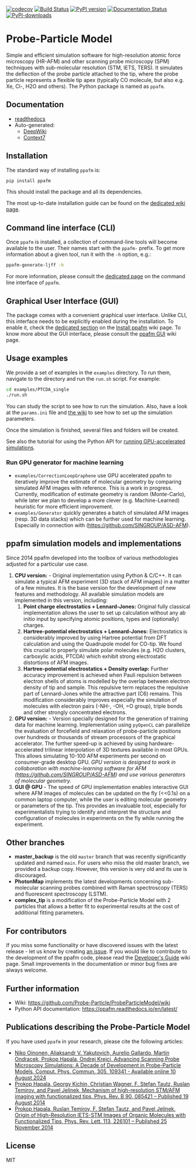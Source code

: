 [![codecov](https://codecov.io/gh/Probe-Particle/ppafm/graph/badge.svg?token=bsFIxZhLJd)](https://codecov.io/gh/Probe-Particle/ppafm)
[![Build Status](https://github.com/Probe-Particle/ppafm/actions/workflows/ci.yml/badge.svg)](https://github.com/Probe-Particle/ppafm/actions)
[![PyPI version](https://badge.fury.io/py/ppafm.svg)](https://badge.fury.io/py/ppafm)
[![Documentation Status](https://readthedocs.org/projects/ppafm/badge/?version=latest)](https://ppafm.readthedocs.io/en/latest/?badge=latest)
[![PyPI-downloads](https://img.shields.io/pypi/dm/ppafm.svg?style=flat)](https://pypistats.org/packages/ppafm)

# Probe-Particle Model

Simple and efficient simulation software for high-resolution atomic force microscopy (HR-AFM) and other scanning probe microscopy (SPM) techniques with sub-molecular resolution (STM, IETS, TERS).
It simulates the deflection of the probe particle attached to the tip, where the probe particle represents a flexible tip apex (typically CO molecule, but also e.g. Xe, Cl-, H2O and others).
The Python package is named as `ppafm`.

## Documentation

* [readthedocs](https://ppafm.readthedocs.io/en/latest/?badge=latest)
* Auto-generated:
   * [DeepWiki](https://deepwiki.com/Probe-Particle/ppafm)
   * [Context7](https://context7.com/probe-particle/ppafm/llms.txt)

## Installation

The standard way of installing `ppafm` is:

```bash
pip install ppafm
```

This should install the package and all its dependencies.

The most up-to-date installation guide can be found on the [dedicated wiki page](https://github.com/Probe-Particle/ppafm/wiki/Install-ppafm).

## Command line interface (CLI)

Once `ppafm` is installed, a collection of command-line tools will become available to the user.
Their names start with the `ppafm-` prefix.
To get more information about a given tool, run it with the `-h` option, e.g.:

```bash
ppafm-generate-ljff -h
```

For more information, please consult the [dedicated page](https://github.com/Probe-Particle/ppafm/wiki/Command-line-interface) on the command line interface of `ppafm`.

## Graphical User Interface (GUI)
The package comes with a convenient graphical user interface.
Unlike CLI, this interface needs to be explicitly enabled during the installation.
To enable it, check the [dedicated section](https://github.com/Probe-Particle/ppafm/wiki/Install-ppafm#enable-gpugui-support) on the [Install ppafm](https://github.com/Probe-Particle/ppafm/wiki/Install-ppafm#enable-gpugui-support) wiki page.
To know more about the GUI interface, please consult the [ppafm GUI](https://github.com/Probe-Particle/ppafm/wiki/PPAFM-GUI) wiki page.

## Usage examples

We provide a set of examples in the `examples` directory.
To run them, navigate to the directory and run the `run.sh` script.
For example:

```bash
cd examples/PTCDA_single
./run.sh
```

You can study the script to see how to run the simulation.
Also, have a look at the `params.ini` file and [the wiki](https://github.com/Probe-Particle/ppafm/wiki/Params) to see how to set up the simulation parameters.

Once the simulation is finished, several files and folders will be created.

See also the tutorial for using the Python API for [running GPU-accelerated simulations](https://ppafm.readthedocs.io/en/latest/tutorials/afmulator-tutorial.html).

### Run GPU generator for machine learning

* `examples/CorrectionLoopGraphene` use GPU accelerated ppafm to iteratively improve the estimate of molecular geometry by comparing simulated AFM images with reference.
This is a work in progress.
Currently, modification of estimate geometry is random (Monte-Carlo), while later we plan to develop a more clever (e.g. Machine-Learned) heuristic for more efficient improvement.
* `examples/Generator` quickly generates a batch of simulated AFM images (resp. 3D data stacks) which can be further used for machine learning.
Especially in connection with (https://github.com/SINGROUP/ASD-AFM).

## ppafm simulation models and implementations

Since 2014 ppafm developed into the toolbox of various methodologies adjusted for a particular use case.

1. **CPU version:** - Original implementation using Python & C/C++.
It can simulate a typical AFM experiment (3D stack of AFM images) in a matter of a few minutes.
It is the base version for the development of new features and methodology.
All available simulation models are implemented in this version, including:
   1. **Point charge electrostatics + Lennard-Jones:** Original fully classical implementation allows the user to set up calculation without any ab initio input by specifying atomic positions, types and (optionally) charges.
   1. **Hartree-potential electrostatics + Lennard-Jones:** Electrostatics is considerably improved by using Hartree potential from DFT calculation and using the Quadrupole model for CO-tip.
   We found this crucial to properly simulate polar molecules (e.g. H2O clusters, carboxylic acids, PTCDA) which exhibit strong electrostatic distortions of AFM images.
   1. **Hartree-potential electrostatics + Density overlap:** Further accuracy improvement is achieved when Pauli repulsion between electron shells of atoms is modelled by the overlap between electron density of tip and sample.
   This repulsive term replaces the repulsive part of Lennard-Jones while the attractive part (C6) remains.
   This modification considerably improves especially the simulation of molecules with electron pairs (-NH-, -OH, =O group), triple bonds and other strongly concentrated electrons.
1. **GPU version:** - Version specially designed for the generation of training data for machine learning.
Implementation using `pyOpenCL` can parallelize the evaluation of forcefield and relaxation of probe-particle positions over hundreds or thousands of stream processors of the graphical accelerator.
The further speed-up is achieved by using hardware-accelerated trilinear interpolation of 3D textures available in most GPUs.
This allows simulating 10-100 AFM experiments per second on consumer-grade desktop GPU.
_GPU version is designed to work in collaboration with machine-learning software for AFM (https://github.com/SINGROUP/ASD-AFM) and use various generators of molecular geometry._
1. **GUI @ GPU** - The speed of GPU implementation enables interactive GUI where AFM images of molecules can be updated on the fly (<<0.1s) on a common laptop computer, while the user is editing molecular geometry or parameters of the tip.
This provides an invaluable tool, especially for experimentalists trying to identify and interpret the structure and configuration of molecules in experiments on the fly while running the experiment.

## Other branches

* **master_backup** is the old `master` branch that was recently significantly updated and named `main`.
For users who miss the old master branch, we provided a backup copy.
However, this version is very old and its use is discouraged.
* **PhotonMap** implements the latest developments concerning sub-molecular scanning probes combined with Raman spectroscopy (TERS) and fluorescent spectroscopy (LSTM).
* **complex_tip** is a modification of the Probe-Particle Model with 2 particles that allows a better fit to experimental results at the cost of additional fitting parameters.


## For contributors
If you miss some functionality or have discovered issues with the latest release - let us know by creating [an issue](https://github.com/Probe-Particle/ppafm/issues/new).
If you would like to contribute to the development of the ppafm code, please read the [Developer's Guide](https://github.com/Probe-Particle/ppafm/wiki/For-Developers) wiki page.
Small improvements in the documentation or minor bug fixes are always welcome.

## Further information
- Wiki: https://github.com/Probe-Particle/ProbeParticleModel/wiki
- Python API documentation: https://ppafm.readthedocs.io/en/latest/

## Publications describing the Probe-Particle Model

If you have used `ppafm` in your research, please cite the following articles:
* [Niko Oinonen, Aliaksandr V. Yakutovich, Aurelio Gallardo, Martin Ondracek, Prokop Hapala, Ondrej Krejci, Advancing Scanning Probe Microscopy Simulations: A Decade of Development in Probe-Particle Models, Comput. Phys. Commun. 305, 109341 - Available online 10 August 2024](https://doi.org/10.1016/j.cpc.2024.109341)
* [Prokop Hapala, Georgy Kichin, Christian Wagner, F. Stefan Tautz, Ruslan Temirov, and Pavel Jelínek, Mechanism of high-resolution STM/AFM imaging with functionalized tips, Phys. Rev. B 90, 085421 – Published 19 August 2014](http://journals.aps.org/prb/abstract/10.1103/PhysRevB.90.085421)
* [Prokop Hapala, Ruslan Temirov, F. Stefan Tautz, and Pavel Jelínek, Origin of High-Resolution IETS-STM Images of Organic Molecules with Functionalized Tips, Phys. Rev. Lett. 113, 226101 – Published 25 November 2014](http://journals.aps.org/prl/abstract/10.1103/PhysRevLett.113.226101)

## License
MIT
